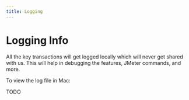 ```yaml
---
title: Logging
---
```


# Logging Info

All the key transactions will get logged locally which will never get shared with us. This will help in debugging the features, JMeter commands, and more.

To view the log file in Mac:

TODO